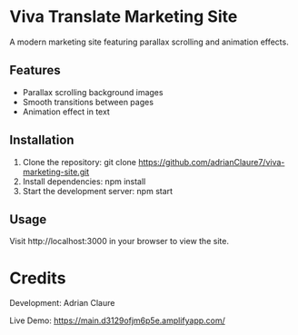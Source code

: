 # Viva Translate Marketing Site

A modern marketing site featuring parallax scrolling and animation effects.

## Features

- Parallax scrolling background images
- Smooth transitions between pages
- Animation effect in text

## Installation

1. Clone the repository: git clone https://github.com/adrianClaure7/viva-marketing-site.git
2. Install dependencies: npm install
3. Start the development server: npm start

## Usage

Visit http://localhost:3000 in your browser to view the site.

# Credits

Development: Adrian Claure

Live Demo: https://main.d3129ofjm6p5e.amplifyapp.com/
